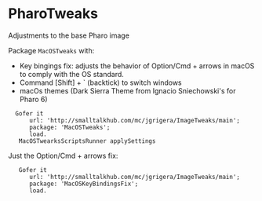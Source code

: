 # PharoTweaks
Adjustments to the base Pharo image

Package `MacOSTweaks` with:

- Key bingings fix: adjusts the behavior of Option/Cmd + arrows in macOS to comply with the OS standard.
- Command [Shift] + ` (backtick) to switch windows
- macOs themes (Dark Sierra Theme from Ignacio Sniechowski's for Pharo 6)

```
  Gofer it
      url: 'http://smalltalkhub.com/mc/jgrigera/ImageTweaks/main';
      package: 'MacOSTweaks';
      load.
   MacOSTwearksScriptsRunner applySettings 
```
Just the Option/Cmd + arrows fix:

```
   Gofer it
      url: 'http://smalltalkhub.com/mc/jgrigera/ImageTweaks/main';
      package: 'MacOSKeyBindingsFix';
      load.
```
